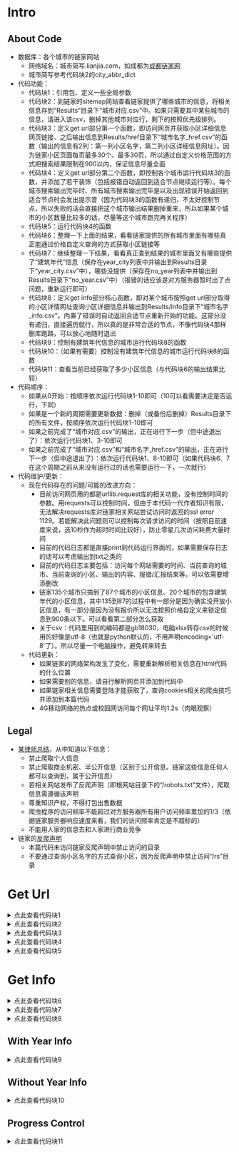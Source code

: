 # Intro
## About Code

- 数据库：各个城市的链家网站
   - 网络域名：城市简写.lianjia.com，如成都为[成都链家网](https://cd.lianjia.com/)
   - 城市简写参考代码块2的city_abbr_dict
- 代码功能：
   - 代码块1：引用包、定义一些全局参数
   - 代码块2：到链家的sitemap网站查看链家提供了哪些城市的信息，将相关信息存到“Results”目录下“城市对应.csv”中。如果只需要其中某些城市的信息，请进入该csv，删掉其他城市对应行，剩下的按照优先级排列。
   - 代码块3：定义get url部分第一个函数，即访问网页并获取小区详细信息网页链接、之后输出信息到Results/href目录下“城市名字_href.csv”的函数（输出的信息有2列：第一列小区名字，第二列小区详细信息网址）。因为链家小区页面每页最多30个、最多30页，所以通过自定义价格范围的方式把搜索结果限制在900以内，保证信息尽量全面
   - 代码块4：定义get url部分第二个函数，即控制各个城市运行代码块3的函数，并添加了若干装饰（包括报错自动返回到适合节点继续运行等）。每个城市搜索输出完毕时、所有城市搜索输出完毕是以及出现错误开始返回到适合节点时会发出提示音（因为代码块3的函数有递归，不太好控制节点，所以失败的话会直接把这个城市输出结果删掉重来，所以如果某个城市的小区数量比较多的话，尽量等这个城市跑完再关程序）
   - 代码块5：运行代码块4的函数
   - 代码块6：整理一下上面的结果，看看链家提供的所有城市里面有哪些真正能通过价格自定义查询的方式获取小区链接等
   - 代码块7：继续整理一下结果，看看真正查到结果的城市里面又有哪些提供了“建筑年代”信息（保存在year_city列表中并输出到Results目录下“year_city.csv”中），哪些没提供（保存在no_year列表中并输出到Results目录下“no_year.csv”中）（报错的话应该是对方服务器暂时出了点问题，重新运行即可）
   - 代码块8：定义get info部分核心函数，即对某个城市按照get url部分取得的小区详情网址查询小区详细信息并输出到Results/info目录下“城市名字_info.csv”。内置了错误时自动返回合适节点重新开始的功能。这部分没有递归，直接遍历就行，所以真的是非常合适的节点，不像代码块4那样删库跑路，可以放心地随时退出
   - 代码块9：控制有建筑年代信息的城市运行代码块8的函数
   - 代码块10：（如果有需要）控制没有建筑年代信息的城市运行代码块8的函数
   - 代码块11：查看当前已经获取了多少小区信息（与代码块6的输出结果比较）
- 代码顺序：
   - 如果从0开始：按顺序依次运行代码块1-10即可（10可以看需要决定是否运行，下同）
   - 如果是一个新的周期需要更新数据：删掉（或备份后删掉）Results目录下的所有文件，按顺序依次运行代码块1-10即可
   - 如果之前完成了“城市对应.csv”的输出，正在进行下一步（但中途退出了）：依次运行代码块1、3-10即可
   - 如果之前完成了“城市对应.csv”和“城市名字_href.csv”的输出，正在进行下一步（但中途退出了）：依次运行代码块1、8-10即可（如果代码块6、7在这个周期之前从来没有运行过的话也需要运行一下，一次就行）
- 代码维护/更新：
   - 现在代码存在的问题/可能的改进方向：
      - 目前访问网页用的都是urllib.request库的相关功能，没有控制时间的参数。用requests可以控制时间，但由于本代码一代作者知识有限，无法解决requests库对链家相关网站尝试访问时返回的ssl error 1129。若能解决此问题则可以控制每次请求访问的时间（按照目前速度来说，选10秒作为超时时间比较好），防止零星几次访问耗费大量时间
      - 目前的代码日志都是直接print到代码运行界面的，如果需要保存日志的话可以考虑输出到txt之类的
      - 目前的代码日志主要包括：访问每个网站需要的时间、当前查询的城市、当前查询的小区、输出的内容、报错/汇报结束等。可以依需要增添删改
      - 链家135个城市只搞到了87个城市的小区信息、20个城市的包含建筑年代的小区信息，其中135到87的过程中有一部分是因为确实没开放小区信息，有一部分是因为没有报价所以无法按照价格自定义来锁定信息到900条以下。可以看看第二部分怎么获取
      - 关于csv：代码里用到的编码都是gb18030，电脑xlsx转存csv的时候用的好像是utf-8（也就是python默认的，不用声明encoding='utf-8'了）。所以尽量一个电脑操作，避免转来转去
   - 代码更新：
      - 如果链家的网络架构发生了变化，需要重新解析相关信息在html代码的什么位置
      - 如果需要别的信息，请自行解析网页并添加到代码中
      - 如果链家相关信息需要登陆才能获取了，查询cookies相关的爬虫技巧并添加到本篇代码
      - 4G移动网络的热点或校园网访问每个网址平均1.2s（肉眼观察）
## Legal

- [某律师总结](https://www.xianjichina.com/news/details_166565.html)，从中知道以下信息：
   - 禁止爬取个人信息
   - 禁止爬取商业机密、半公开信息（区别于公开信息。链家这些信息任何人都可以查询到，属于公开信息）
   - 若相关网站发布了反爬声明（即根网站目录下的“/robots.txt”文件），爬取信息需遵循该声明
   - 尊重知识产权，不得打包出售数据
   - 爬虫程序的访问频率不能超过对方服务器所有用户访问频率累加的1/3（依据链家服务器响应速度来看，我们的访问频率肯定是不超标的）
   - 不能用人家的信息去和人家进行商业竞争
- 链家的[反爬声明](https://bj.lianjia.com/robots.txt/)
   - 本篇代码未访问链家反爬声明中禁止访问的目录
   - 不要通过查询小区名字的方式查询小区，因为反爬声明中禁止访问“/rs”目录
# Get Url
<details>
   <summary>点此查看代码块1</summary>
   
```python
# 1.初始化
from bs4 import BeautifulSoup#用来解析获得的html代码
import os#文件管理
from urllib import request#用来访问网页
from urllib.request import urlopen#用来访问网页
import csv#用来写入csv
import numpy as np#处理数据
import pandas as pd#读入、处理数据
import time#主要用time.time()查看当前时间、监控运行时间
import winsound#提示音
from math import floor, ceil#向下/上取整，用来自定义递归时处理价格

#定义请求头，以防被对方网站识别为爬虫程序被墙掉
headers={'User-Agent':'Mozilla/5.0 (Windows NT 10.0; Win64; x64) AppleWebKit/537.36 (KHTML, like Gecko) Chrome/97.0.4692.71 Safari/537.36 Edg/97.0.1072.55'}
#创建一个Results文件夹用来存放结果
if not os.path.exists('Results'):
    os.mkdir('Results')
if not os.path.exists('Results/href'):
    os.mkdir('Results/href')
if not os.path.exists('Results/info'):
    os.mkdir('Results/info')
```
   </details>
<details>
   <summary>点此查看代码块2</summary>
   
```python
# 2.查看链家提供了哪些城市的子网站
sitemap_url='https://bj.lianjia.com/sitemap/' #链家索引网站
req=request.Request(url=sitemap_url,headers=headers) #定义请求方式
string=request.urlopen(req).read().decode() #请求访问
soup=BeautifulSoup(string,features='html.parser') #soup解析
name_li=[a.findAll('a')[0].contents[0] for a in soup.findAll('li',{'class':"fir_li"})] #链家数据库有的所有城市名字
abbr_li=[a.find('a')['href'].replace('//','').replace('.lianjia.com/sitemap/','') for a in soup.findAll('li',{'class':"fir_li"})] #城市对应简写
city_abbr_dict=dict()#城市名（汉字）和链家简写（英文）的对应字典（在当前代码块的下半部分写入信息），没什么用，可以拎出来查看一下
# 下面输入到表格
try:#如果原来有先删了
    os.remove('Results/城市对应.csv')
except:
    pass
output=open('Results/城市对应.csv','a',newline='',encoding='gb18030')
csv_write=csv.writer(output,dialect='excel')
csv_write.writerow(('城市','简写'))
for i in range(len(name_li)):
    csv_write.writerow((name_li[i],abbr_li[i]))
    city_abbr_dict[name_li[i]]=abbr_li[i]
output.close()
print('写入完毕')
```
   </details>
<details>
   <summary>点此查看代码块3</summary>
   
```python
# 3.定义一个函数，输入城市名，就开始按价格自定义查询小区信息，超过900就一分为2继续查询（注意把小数处理为整数，整数互相拆分）输出两列：小区名字，网址
def find_900(start_time,city_name,city_abbr,price_floor,price_ceil):#价格是整数，单位是元
    a_time=time.time()
    print('当前搜索%s价格在%i以上%i以下的小区信息，网址为：'%(city_name,price_floor,price_ceil))
    #发现西安的子网站会对“0.00”之类的查询值产生不理解，所以还是得精确保留小数位数啊
    if price_floor%10000==0:
        if price_ceil%10000==0:
            url='https://%s.lianjia.com/xiaoqu/bp%.0fep%.0f/'%(city_abbr,price_floor/10000,price_ceil/10000)
        elif price_ceil%1000==0:
            url='https://%s.lianjia.com/xiaoqu/bp%.0fep%.1f/'%(city_abbr,price_floor/10000,price_ceil/10000)
        elif price_ceil%100==0:
            url='https://%s.lianjia.com/xiaoqu/bp%.0fep%.2f/'%(city_abbr,price_floor/10000,price_ceil/10000)
        elif price_ceil%10==0:
            url='https://%s.lianjia.com/xiaoqu/bp%.0fep%.3f/'%(city_abbr,price_floor/10000,price_ceil/10000)
        else:
            url='https://%s.lianjia.com/xiaoqu/bp%.0fep%.4f/'%(city_abbr,price_floor/10000,price_ceil/10000)
    elif price_floor%1000==0:
        if price_ceil%10000==0:
            url='https://%s.lianjia.com/xiaoqu/bp%.1fep%.0f/'%(city_abbr,price_floor/10000,price_ceil/10000)
        elif price_ceil%1000==0:
            url='https://%s.lianjia.com/xiaoqu/bp%.1fep%.1f/'%(city_abbr,price_floor/10000,price_ceil/10000)
        elif price_ceil%100==0:
            url='https://%s.lianjia.com/xiaoqu/bp%.1fep%.2f/'%(city_abbr,price_floor/10000,price_ceil/10000)
        elif price_ceil%10==0:
            url='https://%s.lianjia.com/xiaoqu/bp%.1fep%.3f/'%(city_abbr,price_floor/10000,price_ceil/10000)
        else:
            url='https://%s.lianjia.com/xiaoqu/bp%.1fep%.4f/'%(city_abbr,price_floor/10000,price_ceil/10000)
    elif price_floor%100==0:
        if price_ceil%10000==0:
            url='https://%s.lianjia.com/xiaoqu/bp%.2fep%.0f/'%(city_abbr,price_floor/10000,price_ceil/10000)
        elif price_ceil%1000==0:
            url='https://%s.lianjia.com/xiaoqu/bp%.2fep%.1f/'%(city_abbr,price_floor/10000,price_ceil/10000)
        elif price_ceil%100==0:
            url='https://%s.lianjia.com/xiaoqu/bp%.2fep%.2f/'%(city_abbr,price_floor/10000,price_ceil/10000)
        elif price_ceil%10==0:
            url='https://%s.lianjia.com/xiaoqu/bp%.2fep%.3f/'%(city_abbr,price_floor/10000,price_ceil/10000)
        else:
            url='https://%s.lianjia.com/xiaoqu/bp%.2fep%.4f/'%(city_abbr,price_floor/10000,price_ceil/10000)
    elif price_floor%10==0:
        if price_ceil%10000==0:
            url='https://%s.lianjia.com/xiaoqu/bp%.3fep%.0f/'%(city_abbr,price_floor/10000,price_ceil/10000)
        elif price_ceil%1000==0:
            url='https://%s.lianjia.com/xiaoqu/bp%.3fep%.1f/'%(city_abbr,price_floor/10000,price_ceil/10000)
        elif price_ceil%100==0:
            url='https://%s.lianjia.com/xiaoqu/bp%.3fep%.2f/'%(city_abbr,price_floor/10000,price_ceil/10000)
        elif price_ceil%10==0:
            url='https://%s.lianjia.com/xiaoqu/bp%.3fep%.3f/'%(city_abbr,price_floor/10000,price_ceil/10000)
        else:
            url='https://%s.lianjia.com/xiaoqu/bp%.3fep%.4f/'%(city_abbr,price_floor/10000,price_ceil/10000)
    else:
        if price_ceil%10000==0:
            url='https://%s.lianjia.com/xiaoqu/bp%.4fep%.0f/'%(city_abbr,price_floor/10000,price_ceil/10000)
        elif price_ceil%1000==0:
            url='https://%s.lianjia.com/xiaoqu/bp%.4fep%.1f/'%(city_abbr,price_floor/10000,price_ceil/10000)
        elif price_ceil%100==0:
            url='https://%s.lianjia.com/xiaoqu/bp%.4fep%.2f/'%(city_abbr,price_floor/10000,price_ceil/10000)
        elif price_ceil%10==0:
            url='https://%s.lianjia.com/xiaoqu/bp%.4fep%.3f/'%(city_abbr,price_floor/10000,price_ceil/10000)
        else:
            url='https://%s.lianjia.com/xiaoqu/bp%.4fep%.4f/'%(city_abbr,price_floor/10000,price_ceil/10000)
    print(url)
    try:
        req=request.Request(url=url,headers=headers) #定义请求方式
        string=request.urlopen(req).read().decode() #请求访问
        print('访问当前网页消耗时间为%.2f秒'%(time.time()-a_time))
    except:
        a_time=time.time()
        print('第一次尝试失败，进行第二次尝试')
        req=request.Request(url=url,headers=headers) #定义请求方式
        string=request.urlopen(req).read().decode() #请求访问
        print('访问当前网页消耗时间为%.2f秒'%(time.time()-a_time))
    soup=BeautifulSoup(string,features='html.parser') #soup解析
    try:
        community_num=int(soup.findAll('h2',{'class':"total fl"})[0].findAll('span')[0].contents[0])
    except:
        print('该城市无小区信息或无法通过自定义价格查询')
        return
    if community_num>900:
        print('当前范围有%i个小区，超过900，开始递归'%community_num)
        if time.time()-start_time<60:
            print('本轮共运行了%.2f秒'%(time.time()-start_time))
        else:
            print('本轮共运行了%.2f分钟'%((time.time()-start_time)/60))
        find_900(start_time,city_name,city_abbr,price_floor,floor((price_floor+price_ceil)/2+0.1))
        find_900(start_time,city_name,city_abbr,ceil((price_floor+price_ceil)/2+0.1),price_ceil)
        return
    elif community_num==0:
        print('当前范围无小区')
        return
    else:#开始输出
        print('当前范围有%i个小区'%community_num)
        now_num=len(soup.findAll('div',{'class':"info"}))
        for j in range(now_num):
            output=open('Results/href/%s_href.csv'%city_name,'a',newline='',encoding='gb18030')
            csv_write=csv.writer(output,dialect='excel')
            csv_write.writerow((soup.findAll('div',{'class':"info"})[j].find('a',{'target':"_blank"}).contents[0],soup.findAll('div',{'class':"info"})[j].find('a',{'target':"_blank"})['href']))
            output.close()
            print((soup.findAll('div',{'class':"info"})[j].find('a',{'target':"_blank"}).contents[0],soup.findAll('div',{'class':"info"})[j].find('a',{'target':"_blank"})['href']),'已输出')
        print('第1/%i页输出完毕'%ceil(community_num/30))
        if time.time()-start_time<60:
            print('本轮共运行了%.2f秒'%(time.time()-start_time))
        else:
            print('本轮共运行了%.2f分钟'%((time.time()-start_time)/60))
        for j in range(1,ceil(community_num/30)):
            a_time=time.time()
            print('进入第%i/%i页，网址为：'%(j+1,ceil(community_num/30)))
            print(url+'pg%i/'%(j+1))
            try:
                req=request.Request(url=url+'pg%i'%(j+1),headers=headers)
                string=request.urlopen(req).read().decode()
                print('访问当前网页消耗时间为%.2f秒'%(time.time()-a_time))
            except:
                a_time=time.time()
                print('第一次尝试失败，进行第二次尝试')
                req=request.Request(url=url+'pg%i'%(j+1),headers=headers)
                string=request.urlopen(req).read().decode()
                print('访问当前网页消耗时间为%.2f秒'%(time.time()-a_time))
            soup=BeautifulSoup(string,features='html.parser')
            now_num=len(soup.findAll('div',{'class':"info"}))
            for k in range(now_num):
                output=open('Results/href/%s_href.csv'%city_name,'a',newline='',encoding='gb18030')
                csv_write=csv.writer(output,dialect='excel')
                csv_write.writerow((soup.findAll('div',{'class':"info"})[k].find('a',{'target':"_blank"}).contents[0],soup.findAll('div',{'class':"info"})[k].find('a',{'target':"_blank"})['href']))
                output.close()
                print((soup.findAll('div',{'class':"info"})[k].find('a',{'target':"_blank"}).contents[0],soup.findAll('div',{'class':"info"})[k].find('a',{'target':"_blank"})['href']),'已输出')
            print('第%i/%i页输出完毕'%(j+1,ceil(community_num/30)))
            if time.time()-start_time<60:
                print('本轮共运行了%.2f秒'%(time.time()-start_time))
            else:
                print('本轮共运行了%.2f分钟'%((time.time()-start_time)/60))
        print('当前搜索结果输出完毕')
        return
```
   </details>
<details>
   <summary>点此查看代码块4</summary>
   
```python
# 4.定义一个函数，对各个城市运行上面的函数，并加入相关控制功能 以便在出错时自动在合适节点重新运行
def all_country_community_info(start_time):
    try:
        abbr_df=pd.read_csv('Results/城市对应.csv',encoding='gb18030')
        for i in range(len(abbr_df.iloc[:,0])):
            try:
                city_df=pd.read_csv('Results/href/%s_href.csv'%abbr_df.iloc[i,0],encoding='gb18030')
                if city_df.iloc[-1,0]=='输出完毕':
                    print('%s之前已输出完毕'%abbr_df.iloc[i,0])
                    continue
                else:
                    os.remove('Results/href/%s_href.csv'%abbr_df.iloc[i,0])
                    print('删库跑路')
                    output=open('Results/href/%s_href.csv'%abbr_df.iloc[i,0],'a',newline='',encoding='gb18030')
                    csv_write=csv.writer(output,dialect='excel')
                    csv_write.writerow(('小区名称','小区链接'))
                    output.close()
                    find_900(start_time,abbr_df.iloc[i,0],abbr_df.iloc[i,1],0,1000000)
                    output=open('Results/href/%s_href.csv'%abbr_df.iloc[i,0],'a',newline='',encoding='gb18030')
                    csv_write=csv.writer(output,dialect='excel')
                    csv_write.writerow(('输出完毕',))
                    output.close()
                    winsound.MessageBeep()
                    print('%s已输出完毕'%abbr_df.iloc[i,0])
            except:
                output=open('Results/href/%s_href.csv'%abbr_df.iloc[i,0],'a',newline='',encoding='gb18030')
                csv_write=csv.writer(output,dialect='excel')
                csv_write.writerow(('小区名称','小区链接'))
                output.close()
                find_900(start_time,abbr_df.iloc[i,0],abbr_df.iloc[i,1],0,1000000)
                output=open('Results/href/%s_href.csv'%abbr_df.iloc[i,0],'a',newline='',encoding='gb18030')
                csv_write=csv.writer(output,dialect='excel')
                csv_write.writerow(('输出完毕',))
                output.close()
                winsound.MessageBeep()
                print('%s已输出完毕'%abbr_df.iloc[i,0])
        print('全部输出完毕')
        winsound.MessageBeep()
        return
    except:
        print('遇到未知错误，重来')
        winsound.MessageBeep()
        all_country_community_info(start_time)
        return
```
   </details>
<details>
   <summary>点此查看代码块5</summary>
   
```python
# 5.运行这部分
all_country_community_info(time.time())
```
   </details>

# Get Info
<details>
   <summary>点此查看代码块6</summary>
   
```python
# 6.进行一些数据处理
city_name=[name[:-9] for name in os.listdir('Results/href') if '_href.csv' in name]
href=[(i,pd.read_csv('Results/href/%s_href.csv'%i,encoding='gb18030').iloc[0,1]) for i in city_name if type(pd.read_csv('Results/href/%s_href.csv'%i,encoding='gb18030').iloc[0,1])==type('a')]
length=[len(pd.read_csv('Results/href/%s_href.csv'%i,encoding='gb18030').iloc[:,0])-1 for i in city_name]
print('当前%i个城市共有%i条信息'%(len(href),sum(length)))
```
   </details>
<details>
   <summary>点此查看代码块7</summary>
   
```python
# 7.查看各个城市的链家网站都有什么信息
try:
    os.remove('Results/year_city.csv')
    os.remove('Results/no_year.csv')
except:
    pass
output=open('Results/year_city.csv','a',newline='',encoding='gb18030')
csv_write=csv.writer(output,dialect='excel')
csv_write.writerow(['city','parameter'])
output.close()
output=open('Results/no_year.csv','a',newline='',encoding='gb18030')
csv_write=csv.writer(output,dialect='excel')
csv_write.writerow(['city','parameter'])
output.close()
year_city=[]
no_year=[]
for i in href:
    req=request.Request(url=i[1],headers=headers)
    string=request.urlopen(req).read().decode()
    soup=BeautifulSoup(string,features='html.parser')
    if [a.contents[0] for a in soup.findAll('span',{'class':"xiaoquInfoLabel"})][0]=='建筑年代':
        year_city.append((i[0],[a.contents[0] for a in soup.findAll('span',{'class':"xiaoquInfoLabel"})]))
        output=open('Results/year_city.csv','a',newline='',encoding='gb18030')
        csv_write=csv.writer(output,dialect='excel')
        csv_write.writerow([year_city[-1][0],str(year_city[-1][1])])
        output.close()
    else:
        no_year.append((i[0],[a.contents[0] for a in soup.findAll('span',{'class':"xiaoquInfoLabel"})]))
        output=open('Results/no_year.csv','a',newline='',encoding='gb18030')
        csv_write=csv.writer(output,dialect='excel')
        csv_write.writerow([no_year[-1][0],str(no_year[-1][1])])
        output.close()
    print('%s相关已输出；'%i[0],end='')
print('')
length=[len(pd.read_csv('Results/href/%s_href.csv'%i[0],encoding='gb18030').iloc[:,0])-1 for i in year_city]
print('有建筑年代信息的城市有%i个，共有%i条信息'%(len(year_city),sum(length)))
```
   </details>
<details>
   <summary>点此查看代码块8</summary>
   
```python
# 8.函数：输入（起始时间、）城市名，读入href.csv，尝试读入info.csv，如果没有就写入表头、从头访问，如果有就看看长度、从没输入的下一个位置开始访问
def city_detail(start_time,city_name,city_head):
    try:
        href_df=pd.read_csv('Results/href/%s_href.csv'%city_name,encoding='gb18030')
    except:
        print('未获取到%s小区链接信息'%city_name)
        winsound.MessageBeep()
        return
    try:#看看有没有输出表格
        city_info=pd.read_csv('Results/info/%s_info.csv'%city_name,encoding='gb18030')
    except:#如果没有先弄个表头
        output=open('Results/info/%s_info.csv'%city_name,'a',newline='',encoding='gb18030')
        csv_write=csv.writer(output,dialect='excel')
        temp_li=['小区名称','地址','参考价格']
        temp_li.extend(city_head[:-1])
        csv_write.writerow(temp_li)
        output.close()
        city_detail(start_time,city_name,city_head)
        return
    if len(city_info)==len(href_df)-1:
        print('%s信息之前已查询完毕'%city_name)
        print('-----------------------------------------------------------------------------------------------------------------------------------')
        return
    for i in range(len(city_info),len(href_df)-1):
        a_time=time.time()
        try:
            print('当前访问小区为“%s”，为%s的第%i/%i个，网页为：'%(href_df.iloc[i,0],city_name,i+1,len(href_df)-1))
            print(href_df.iloc[i,1])
            req=request.Request(url=href_df.iloc[i,1],headers=headers) #定义请求方式
            string=request.urlopen(req).read().decode() #请求访问
            print('访问当前网页耗费时间为%.2f秒'%(time.time()-a_time))
        except:
            print('访问网页失败，再次尝试')
            city_detail(start_time,city_name,city_head)
            return
        if '推荐了' in string:
            print('未找到当前小区信息')
            output=open('Results/info/%s_info.csv'%city_name,'a',newline='',encoding='gb18030')
            csv_write=csv.writer(output,dialect='excel')
            csv_write.writerow([href_df.iloc[i,0],'未找到当前小区信息'])
            output.close()
        else:
            soup=BeautifulSoup(string,features='html.parser') #soup解析
            out_list=[href_df.iloc[i,0]]
            try: #获取地址
                out_list.append(soup.findAll('div',{'class':'detailDesc'})[0].contents[0])
            except:
                out_list.append('当前网页找不到元素（地址）')
                print('当前网页找不到元素（地址）')
            try: #获取参考价格
                out_list.append(soup.findAll('span',{'class':'xiaoquUnitPrice'})[0].contents[0])
            except:
                out_list.append('当前网页找不到元素（价格）')
                print('当前网页找不到元素（价格）')
            try: #获取建筑年代等
                out_list.extend((a.contents[0] for a in soup.findAll('span',{'class':'xiaoquInfoContent'})[:-1]))
            except:
                out_list.append('当前网页找不到元素（建筑年代等）')
            output=open('Results/info/%s_info.csv'%city_name,'a',newline='',encoding='gb18030')
            csv_write=csv.writer(output,dialect='excel')
            csv_write.writerow(out_list)
            output.close()
            print(out_list,'已输出')
        if time.time()-start_time<60:
            print('本城市共运行了%.2f秒'%(time.time()-start_time))
        else:
            print('本城市共运行了%.2f分钟'%((time.time()-start_time)/60))
        print('-----------------------------------------------------------------------------------------------------------------------------------')
    winsound.MessageBeep()
    print('%s的小区信息查询并输出完毕'%city_name)
    return
```
   </details>
   
## With Year Info

<details>
   <summary>点此查看代码块9</summary>
```python
# 9.访问有建成年份信息的城市小区信息
year_df=pd.read_csv('Results/year_city.csv',encoding='gb18030')
year_city=[(year_df.iloc[i,0],eval(year_df.iloc[i,1])) for i in range(len(year_df))]
for i in range(len(year_city)):
    print('开始查询%s的小区信息'%year_city[i][0])
    city_detail(time.time(),year_city[i][0],year_city[i][1])
```
   </details>
   
## Without Year Info
   
<details>
   <summary>点此查看代码块10</summary>
```python
# 10.（如果需要）访问没有建成年份信息的城市小区信息
noyear_df=pd.read_csv('Results/no_year.csv',encoding='gb18030')
no_year=[(noyear_df.iloc[i,0],eval(noyear_df.iloc[i,1])) for i in range(len(noyear_df))]
for i in range(len(no_year)):
    print('开始查询%s的小区信息'%no_year[i][0])
    city_detail(time.time(),no_year[i][0],no_year[i][1])
```
   </details>
   
## Progress Control
   
<details>
   <summary>点此查看代码块11</summary>
```python
# 11.看看进行到哪了
city_name=[name[:-9] for name in os.listdir('Results/info') if '_info.csv' in name]
length=[len(pd.read_csv('Results/info/%s_info.csv'%i,encoding='gb18030').iloc[:,0])-1 for i in city_name]
print('当前%i个城市共有%i条信息'%(len(city_name),sum(length)))
```
   </details>

